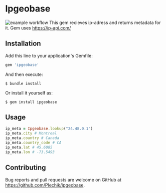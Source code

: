 # Ipgeobase

![example workflow](https://github.com/PIechik/ipgeobase/actions/workflows/main.yml/badge.svg)
This gem recieves ip-adress and returns metadata for it. Gem uses https://ip-api.com/

## Installation

Add this line to your application's Gemfile:

```ruby
gem 'ipgeobase'
```

And then execute:

    $ bundle install

Or install it yourself as:

    $ gem install ipgeobase

## Usage

```ruby
ip_meta = Ipgeobase.lookup("24.48.0.1")
ip_meta.city # Montreal
ip_meta.country # Canada
ip_meta.country_code # CA
ip_meta.lat # 45.6085
ip_meta.lon # -73.5493
```

## Contributing

Bug reports and pull requests are welcome on GitHub at https://github.com/PIechik/ipgeobase.
